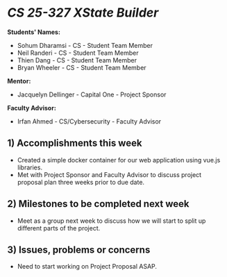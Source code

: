 # *CS 25-327 XState Builder*

**Students' Names:**
 - Sohum Dharamsi - CS - Student Team Member
 - Neil Randeri - CS - Student Team Member
 - Thien Dang - CS - Student Team Member
 - Bryan Wheeler - CS - Student Team Member
   
**Mentor:**
 - Jacquelyn Dellinger - Capital One - Project Sponsor
   
**Faculty Advisor:**
 - Irfan Ahmed - CS/Cybersecurity - Faculty Advisor
 
## 1) Accomplishments this week ##
   - Created a simple docker container for our web application using vue.js libraries.
   - Met with Project Sponsor and Faculty Advisor to discuss project proposal plan three weeks prior to due date.

## 2) Milestones to be completed next week ##
   - Meet as a group next week to discuss how we will start to split up different parts of the project.

## 3) Issues, problems or concerns ##
   - Need to start working on Project Proposal ASAP.
   

